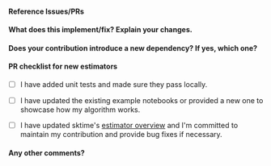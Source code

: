 <!--
Thanks for contributing a pull request! Please ensure you have taken a look at
the extension guidelines: https://github.com/alan-turing-institute/sktime/blob/master/CONTRIBUTING.md
-->

#### Reference Issues/PRs
<!--
Example: Fixes #1234. See also #3456.

Please use keywords (e.g., Fixes) to create link to the issues or pull requests
you resolved, so that they will automatically be closed when your pull request
is merged. See https://github.com/blog/1506-closing-issues-via-pull-requests
-->


#### What does this implement/fix? Explain your changes.
<!--
A clear and concise description of what you have implemented. 
-->

#### Does your contribution introduce a new dependency? If yes, which one? 

<!--
If your contribution does add a new dependency, we may suggest to initially develop your contribution in a separate
 companion package in https://github.com/sktime/ to keep external dependencies of the core sktime package to a minimum. 
-->


#### PR checklist for new estimators 
<!--
This is only relevant if you contribute new algorithm or estimator (classifiers, regressors, forecasters, etc
.). If so, please go through the checklist below. Otherwise please delete check list.
-->

- [ ] I have added unit tests and made sure they pass locally. 
 
- [ ] I have updated the existing example notebooks or provided a new one to showcase how my algorithm works.
   
- [ ] I have updated sktime's 
[estimator overview](https://github.com/alan-turing-institute/sktime/blob/master/ESTIMATOR_OVERVIEW.md) and I'm
 committed to maintain my contribution and provide bug fixes if necessary.

#### Any other comments?
<!--
Please be aware that we are a loose team of volunteers so patience is
necessary; assistance handling other issues is very welcome. We value
all user contributions, no matter how minor they are. If we are slow to
review, either the pull request needs some benchmarking, tinkering,
convincing, etc. or more likely the reviewers are simply busy. In either
case, we ask for your understanding during the review process.

Thanks for contributing!
-->
